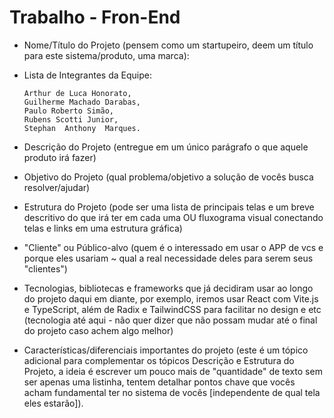 # Trabalho - Fron-End

- Nome/Título do Projeto (pensem como um startupeiro, deem um título para este sistema/produto, uma marca):



- Lista de Integrantes da Equipe:

      Arthur de Luca Honorato,
      Guilherme Machado Darabas,
      Paulo Roberto Simão,
      Rubens Scotti Junior,
      Stephan  Anthony  Marques.

- Descrição do Projeto (entregue em um único parágrafo o que aquele produto irá fazer)

- Objetivo do Projeto (qual problema/objetivo a solução de vocês busca resolver/ajudar)

- Estrutura do Projeto (pode ser uma lista de principais telas e um breve descritivo do que irá ter em cada uma OU
fluxograma visual conectando telas e links em uma estrutura gráfica)

- "Cliente" ou Público-alvo (quem é o interessado em usar o APP de vcs e porque eles usariam ~ qual a real
necessidade deles para serem seus "clientes")

- Tecnologias, bibliotecas e frameworks que já decidiram usar ao longo do projeto daqui em diante, por exemplo,
iremos usar React com Vite.js e TypeScript, além de Radix e TailwindCSS para facilitar no design e etc (tecnologia
até aqui - não quer dizer que não possam mudar até o final do projeto caso achem algo melhor)

- Características/diferenciais importantes do projeto (este é um tópico adicional para complementar os tópicos
Descrição e Estrutura do Projeto, a ideia é escrever um pouco mais de "quantidade" de texto sem ser apenas uma
listinha, tentem detalhar pontos chave que vocês acham fundamental ter no sistema de vocês [independente de qual
tela eles estarão]).
